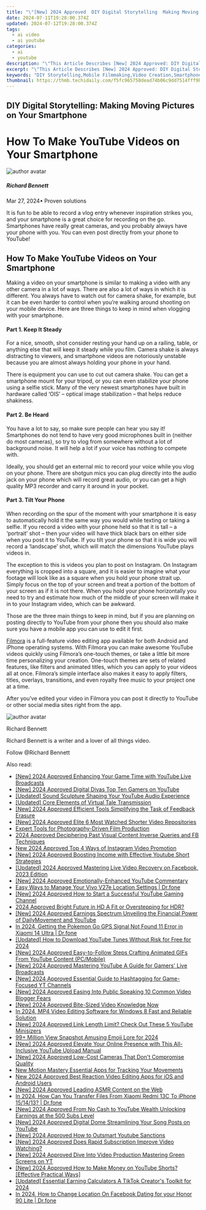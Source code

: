 ```yaml
---
title: "\"[New] 2024 Approved  DIY Digital Storytelling  Making Moving Pictures on Your Smartphone\""
date: 2024-07-11T19:28:00.374Z
updated: 2024-07-12T19:28:00.374Z
tags:
  - ai video
  - ai youtube
categories:
  - ai
  - youtube
description: "\"This Article Describes [New] 2024 Approved: DIY Digital Storytelling: Making Moving Pictures on Your Smartphone\""
excerpt: "\"This Article Describes [New] 2024 Approved: DIY Digital Storytelling: Making Moving Pictures on Your Smartphone\""
keywords: "DIY Storytelling,Mobile Filmmaking,Video Creation,Smartphone Stories,Digital Content,Making Movies,Personal Videos"
thumbnail: https://thmb.techidaily.com/f5fc965758dead74b06c9dd7514fff9b2e384059ddee924706920d8dd594b0c4.jpg
---
```


## DIY Digital Storytelling: Making Moving Pictures on Your Smartphone

# How To Make YouTube Videos on Your Smartphone

![author avatar](https://images.wondershare.com/filmora/article-images/richard-bennett.jpg)

##### Richard Bennett

 Mar 27, 2024• Proven solutions

 It is fun to be able to record a vlog entry whenever inspiration strikes you, and your smartphone is a great choice for recording on the go. Smartphones have really great cameras, and you probably always have your phone with you. You can even post directly from your phone to YouTube!

## How To Make YouTube Videos on Your Smartphone

 Making a video on your smartphone is similar to making a video with any other camera in a lot of ways. There are also a lot of ways in which it is different. You always have to watch out for camera shake, for example, but it can be even harder to control when you’re walking around shooting on your mobile device. Here are three things to keep in mind when vlogging with your smartphone.

#### Part 1\. Keep It Steady

 For a nice, smooth, shot consider resting your hand up on a railing, table, or anything else that will keep it steady while you film. Camera shake is always distracting to viewers, and smartphone videos are notoriously unstable because you are almost always holding your phone in your hand.

 There is equipment you can use to cut out camera shake. You can get a smartphone mount for your tripod, or you can even stabilize your phone using a selfie stick. Many of the very newest smartphones have built in hardware called ‘OIS’ – optical image stabilization – that helps reduce shakiness.

#### Part 2\. Be Heard

 You have a lot to say, so make sure people can hear you say it! Smartphones do not tend to have very good microphones built in (neither do most cameras), so try to vlog from somewhere without a lot of background noise. It will help a lot if your voice has nothing to compete with.

 Ideally, you should get an external mic to record your voice while you vlog on your phone. There are shotgun mics you can plug directly into the audio jack on your phone which will record great audio, or you can get a high quality MP3 recorder and carry it around in your pocket.

#### Part 3\. Tilt Your Phone

 When recording on the spur of the moment with your smartphone it is easy to automatically hold it the same way you would while texting or taking a selfie. If you record a video with your phone held so that it is tall – a ‘portrait’ shot – then your video will have thick black bars on either side when you post it to YouTube. If you tilt your phone so that it is wide you will record a ‘landscape’ shot, which will match the dimensions YouTube plays videos in.

 The exception to this is videos you plan to post on Instagram. On Instagram everything is cropped into a square, and it is easier to imagine what your footage will look like as a square when you hold your phone strait up. Simply focus on the top of your screen and treat a portion of the bottom of your screen as if it is not there. When you hold your phone horizontally you need to try and estimate how much of the middle of your screen will make it in to your Instagram video, which can be awkward.

 Those are the three main things to keep in mind, but if you are planning on posting directly to YouTube from your phone then you should also make sure you have a mobile app you can use to edit it first.

[Filmora](https://tools.techidaily.com/wondershare/filmora/download/) is a full-feature video editing app available for both Android and iPhone operating systems. With Filmora you can make awesome YouTube videos quickly using Filmora’s one-touch themes, or take a little bit more time personalizing your creation. One-touch themes are sets of related features, like filters and animated titles, which you can apply to your videos all at once. Filmora’s simple interface also makes it easy to apply filters, titles, overlays, transitions, and even royalty free music to your project one at a time.

 After you’ve edited your video in Filmora you can post it directly to YouTube or other social media sites right from the app.

![author avatar](https://images.wondershare.com/filmora/article-images/richard-bennett.jpg)

Richard Bennett

Richard Bennett is a writer and a lover of all things video.

Follow @Richard Bennett


<ins class="adsbygoogle"
     style="display:block"
     data-ad-format="autorelaxed"
     data-ad-client="ca-pub-7571918770474297"
     data-ad-slot="1223367746"></ins>



<ins class="adsbygoogle"
     style="display:block"
     data-ad-client="ca-pub-7571918770474297"
     data-ad-slot="8358498916"
     data-ad-format="auto"
     data-full-width-responsive="true"></ins>

<span class="atpl-alsoreadstyle">Also read:</span>
<div><ul>
<li><a href="https://youtube-webster.techidaily.com/024-approved-enhancing-your-game-time-with-youtube-live-broadcasts/"><u>[New] 2024 Approved  Enhancing Your Game Time with YouTube Live Broadcasts</u></a></li>
<li><a href="https://youtube-webster.techidaily.com/024-approved-digital-divas-top-ten-gamers-on-youtube/"><u>[New] 2024 Approved  Digital Divas  Top Ten Gamers on YouTube</u></a></li>
<li><a href="https://facebook-record-videos.techidaily.com/updated-sound-sculpture-shaping-your-youtube-audio-experience/"><u>[Updated] Sound Sculpture  Shaping Your YouTube Audio Experience</u></a></li>
<li><a href="https://extra-tips.techidaily.com/updated-core-elements-of-virtual-tale-transmission/"><u>[Updated] Core Elements of Virtual Tale Transmission</u></a></li>
<li><a href="https://youtube-webster.techidaily.com/024-approved-efficient-tools-simplifying-the-task-of-feedback-erasure/"><u>[New] 2024 Approved  Efficient Tools  Simplifying the Task of Feedback Erasure</u></a></li>
<li><a href="https://youtube-webster.techidaily.com/024-approved-elite-6-most-watched-shorter-video-repositories/"><u>[New] 2024 Approved  Elite 6 Most Watched Shorter Video Repositories</u></a></li>
<li><a href="https://extra-resources.techidaily.com/expert-tools-for-photography-driven-film-production/"><u>Expert Tools for Photography-Driven Film Production</u></a></li>
<li><a href="https://facebook-videos.techidaily.com/2024-approved-deciphering-past-visual-content-inverse-queries-and-fb-techniques/"><u>2024 Approved  Deciphering Past Visual Content  Inverse Queries and FB Techniques</u></a></li>
<li><a href="https://ai-voice-clone.techidaily.com/new-2024-approved-top-4-ways-of-instagram-video-promotion/"><u>New 2024 Approved Top 4 Ways of Instagram Video Promotion</u></a></li>
<li><a href="https://youtube-webster.techidaily.com/024-approved-boosting-income-with-effective-youtube-short-strategies/"><u>[New] 2024 Approved  Boosting Income with Effective Youtube Short Strategies</u></a></li>
<li><a href="https://facebook-video-recording.techidaily.com/updated-2024-approved-mastering-live-video-recovery-on-facebook-2023-edition/"><u>[Updated] 2024 Approved  Mastering Live Video Recovery on Facebook, 2023 Edition</u></a></li>
<li><a href="https://youtube-webster.techidaily.com/024-approved-emotionally-enhanced-youtube-commentary/"><u>[New] 2024 Approved  Emotionally-Enhanced YouTube Commentary</u></a></li>
<li><a href="https://android-location.techidaily.com/easy-ways-to-manage-your-vivo-v27e-location-settings-drfone-by-drfone-virtual/"><u>Easy Ways to Manage Your Vivo V27e Location Settings | Dr.fone</u></a></li>
<li><a href="https://youtube-webster.techidaily.com/024-approved-how-to-start-a-successful-youtube-gaming-channel/"><u>[New] 2024 Approved  How to Start a Successful YouTube Gaming Channel</u></a></li>
<li><a href="https://extra-resources.techidaily.com/2024-approved-bright-future-in-hd-a-fit-or-overstepping-for-hdr/"><u>2024 Approved  Bright Future in HD  A Fit or Overstepping for HDR?</u></a></li>
<li><a href="https://youtube-webster.techidaily.com/024-approved-earnings-spectrum-unveiling-the-financial-power-of-dailymovement-and-youtube/"><u>[New] 2024 Approved  Earnings Spectrum  Unveiling the Financial Power of DailyMovement and YouTube</u></a></li>
<li><a href="https://android-location.techidaily.com/in-2024-getting-the-pokemon-go-gps-signal-not-found-11-error-in-xiaomi-14-ultra-drfone-by-drfone-virtual/"><u>In 2024, Getting the Pokemon Go GPS Signal Not Found 11 Error in Xiaomi 14 Ultra | Dr.fone</u></a></li>
<li><a href="https://eaxpv-info.techidaily.com/updated-how-to-download-youtube-tunes-without-risk-for-free-for-2024/"><u>[Updated] How to Download YouTube Tunes Without Risk for Free for 2024</u></a></li>
<li><a href="https://youtube-webster.techidaily.com/024-approved-easy-to-follow-steps-crafting-animated-gifs-from-youtube-content-pcmobile/"><u>[New] 2024 Approved  Easy-to-Follow Steps  Crafting Animated GIFs From YouTube Content (PC/Mobile)</u></a></li>
<li><a href="https://youtube-webster.techidaily.com/024-approved-mastering-youtube-a-guide-for-gamers-live-broadcasts/"><u>[New] 2024 Approved  Mastering YouTube  A Guide for Gamers' Live Broadcasts</u></a></li>
<li><a href="https://youtube-webster.techidaily.com/024-approved-essential-guide-to-hashtagging-for-game-focused-yt-channels/"><u>[New] 2024 Approved  Essential Guide to Hashtagging for Game-Focused YT Channels</u></a></li>
<li><a href="https://youtube-webster.techidaily.com/024-approved-easing-into-public-speaking-10-common-video-blogger-fears/"><u>[New] 2024 Approved  Easing Into Public Speaking  10 Common Video Blogger Fears</u></a></li>
<li><a href="https://youtube-webster.techidaily.com/024-approved-bite-sized-video-knowledge-now/"><u>[New] 2024 Approved  Bite-Sized Video Knowledge Now</u></a></li>
<li><a href="https://video-creation-software.techidaily.com/in-2024-mp4-video-editing-software-for-windows-8-fast-and-reliable-solution/"><u>In 2024, MP4 Video Editing Software for Windows 8 Fast and Reliable Solution</u></a></li>
<li><a href="https://youtube-webster.techidaily.com/024-approved-link-length-limit-check-out-these-5-youtube-minisizers/"><u>[New] 2024 Approved  Link Length Limit? Check Out These 5 YouTube Minisizers</u></a></li>
<li><a href="https://snapchat-videos.techidaily.com/99plus-million-view-snapshot-amusing-emoji-lore-for-2024/"><u>99+ Million View Snapshot  Amusing Emoji Lore for 2024</u></a></li>
<li><a href="https://youtube-webster.techidaily.com/024-approved-elevate-your-online-presence-with-this-all-inclusive-youtube-upload-manual/"><u>[New] 2024 Approved  Elevate Your Online Presence with This All-Inclusive YouTube Upload Manual</u></a></li>
<li><a href="https://youtube-webster.techidaily.com/024-approved-low-cost-cameras-that-dont-compromise-quality/"><u>[New] 2024 Approved  Low-Cost Cameras That Don't Compromise Quality</u></a></li>
<li><a href="https://smart-video-editing.techidaily.com/new-motion-mastery-essential-apps-for-tracking-your-movements/"><u>New Motion Mastery Essential Apps for Tracking Your Movements</u></a></li>
<li><a href="https://video-ai-editor.techidaily.com/new-2024-approved-best-reaction-video-editing-apps-for-ios-and-android-users/"><u>New 2024 Approved Best Reaction Video Editing Apps for iOS and Android Users</u></a></li>
<li><a href="https://youtube-webster.techidaily.com/024-approved-leading-asmr-content-on-the-web/"><u>[New] 2024 Approved  Leading ASMR Content on the Web</u></a></li>
<li><a href="https://android-transfer.techidaily.com/in-2024-how-can-you-transfer-files-from-xiaomi-redmi-13c-to-iphone-151413-drfone-by-drfone-transfer-from-android-transfer-from-android/"><u>In 2024, How Can You Transfer Files From Xiaomi Redmi 13C To iPhone 15/14/13? | Dr.fone</u></a></li>
<li><a href="https://youtube-webster.techidaily.com/024-approved-from-no-cash-to-youtube-wealth-unlocking-earnings-at-the-500-subs-level/"><u>[New] 2024 Approved  From No Cash to YouTube Wealth  Unlocking Earnings at the 500 Subs Level</u></a></li>
<li><a href="https://youtube-webster.techidaily.com/024-approved-digital-dome-streamlining-your-song-posts-on-youtube/"><u>[New] 2024 Approved  Digital Dome  Streamlining Your Song Posts on YouTube</u></a></li>
<li><a href="https://youtube-webster.techidaily.com/024-approved-how-to-outsmart-youtube-sanctions/"><u>[New] 2024 Approved  How to Outsmart Youtube Sanctions</u></a></li>
<li><a href="https://youtube-webster.techidaily.com/024-approved-does-rapid-subscription-improve-video-watching/"><u>[New] 2024 Approved  Does Rapid Subscription Improve Video Watching?</u></a></li>
<li><a href="https://youtube-webster.techidaily.com/024-approved-dive-into-video-production-mastering-green-screens-on-yt/"><u>[New] 2024 Approved  Dive Into Video Production  Mastering Green Screens on YT</u></a></li>
<li><a href="https://youtube-webster.techidaily.com/024-approved-how-to-make-money-on-youtube-shorts-effective-practical-ways/"><u>[New] 2024 Approved  How to Make Money on YouTube Shorts? [Effective Practical Ways]</u></a></li>
<li><a href="https://tiktok-video-recordings.techidaily.com/updated-essential-earning-calculators-a-tiktok-creators-toolkit-for-2024/"><u>[Updated] Essential Earning Calculators  A TikTok Creator's Toolkit for 2024</u></a></li>
<li><a href="https://review-topics.techidaily.com/in-2024-how-to-change-location-on-facebook-dating-for-your-honor-90-lite-drfone-by-drfone-virtual-android/"><u>In 2024, How to Change Location On Facebook Dating for your Honor 90 Lite | Dr.fone</u></a></li>
</ul></div>

